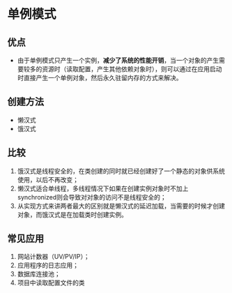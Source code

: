 # 单例模式
## 优点
- 由于单例模式只产生一个实例，**减少了系统的性能开销**，当一个对象的产生需要较多的资源时（读取配置，产生其他依赖对象时），则可以通过在应用启动时直接产生一个单例对象，然后永久驻留内存的方式来解决。

## 创建方法
- 懒汉式
- 饿汉式

## 比较
1. 饿汉式是线程安全的，在类创建的同时就已经创建好了一个静态的对象供系统使用，以后不再改变；
2. 懒汉式适合单线程，多线程情况下如果在创建实例对象时不加上synchronized则会导致对对象的访问不是线程安全的；
3. 从实现方式来讲两者最大的区别就是懒汉式的延迟加载，当需要的时候才创建对象，而饿汉式是在加载类时创建实例。

## 常见应用
1. 网站计数器（UV/PV/IP）；
2. 应用程序的日志应用；
3. 数据库连接池；
4. 项目中读取配置文件的类